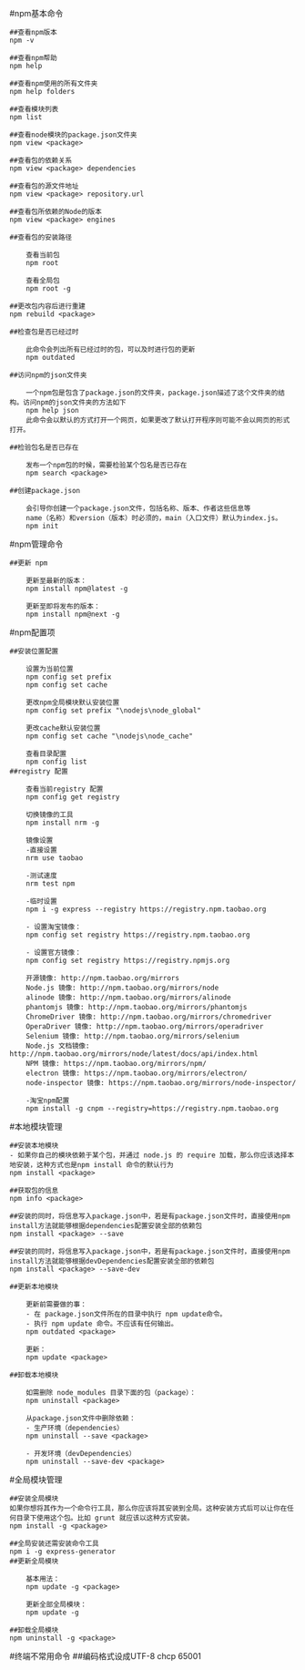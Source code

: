#npm基本命令

	##查看npm版本
	npm -v

	##查看npm帮助
	npm help

	##查看npm使用的所有文件夹
	npm help folders

	##查看模块列表
	npm list
 
	##查看node模块的package.json文件夹
	npm view <package>

	##查看包的依赖关系
	npm view <package> dependencies

	##查看包的源文件地址
	npm view <package> repository.url

	##查看包所依赖的Node的版本
	npm view <package> engines

	##查看包的安装路径

		查看当前包
		npm root

		查看全局包
		npm root -g

	##更改包内容后进行重建
	npm rebuild <package>

	##检查包是否已经过时

		此命令会列出所有已经过时的包，可以及时进行包的更新
		npm outdated

	##访问npm的json文件夹

		一个npm包是包含了package.json的文件夹，package.json描述了这个文件夹的结构。访问npm的json文件夹的方法如下
		npm help json
		此命令会以默认的方式打开一个网页，如果更改了默认打开程序则可能不会以网页的形式打开。

	##检验包名是否已存在

		发布一个npm包的时候，需要检验某个包名是否已存在
		npm search <package>

	##创建package.json

		会引导你创建一个package.json文件，包括名称、版本、作者这些信息等
		name（名称）和version（版本）时必须的，main（入口文件）默认为index.js。
		npm init

#npm管理命令

	##更新 npm

		更新至最新的版本：
		npm install npm@latest -g

		更新至即将发布的版本：
		npm install npm@next -g

#npm配置项

	##安装位置配置

		设置为当前位置
		npm config set prefix
		npm config set cache

		更改npm全局模块默认安装位置
		npm config set prefix "\nodejs\node_global"

		更改cache默认安装位置 
		npm config set cache "\nodejs\node_cache"

		查看目录配置
		npm config list
	##registry 配置

		查看当前registry 配置
		npm config get registry

		切换镜像的工具
		npm install nrm -g

		镜像设置
		-直接设置
		nrm use taobao

		-测试速度
		nrm test npm

		-临时设置
		npm i -g express --registry https://registry.npm.taobao.org

		- 设置淘宝镜像：
		npm config set registry https://registry.npm.taobao.org

		- 设置官方镜像：
		npm config set registry https://registry.npmjs.org

		开源镜像: http://npm.taobao.org/mirrors
		Node.js 镜像: http://npm.taobao.org/mirrors/node
		alinode 镜像: http://npm.taobao.org/mirrors/alinode
		phantomjs 镜像: http://npm.taobao.org/mirrors/phantomjs
		ChromeDriver 镜像: http://npm.taobao.org/mirrors/chromedriver
		OperaDriver 镜像: http://npm.taobao.org/mirrors/operadriver
		Selenium 镜像: http://npm.taobao.org/mirrors/selenium
		Node.js 文档镜像: http://npm.taobao.org/mirrors/node/latest/docs/api/index.html
		NPM 镜像: https://npm.taobao.org/mirrors/npm/
		electron 镜像: https://npm.taobao.org/mirrors/electron/
		node-inspector 镜像: https://npm.taobao.org/mirrors/node-inspector/

		-淘宝npm配置
		npm install -g cnpm --registry=https://registry.npm.taobao.org

#本地模块管理

	##安装本地模块
	- 如果你自己的模块依赖于某个包，并通过 node.js 的 require 加载，那么你应该选择本地安装，这种方式也是npm install 命令的默认行为
	npm install <package>

	##获取包的信息
	npm info <package>

	##安装的同时，将信息写入package.json中，若是有package.json文件时，直接使用npm install方法就能够根据dependencies配置安装全部的依赖包
	npm install <package> --save

	##安装的同时，将信息写入package.json中，若是有package.json文件时，直接使用npm install方法就能够根据devDependencies配置安装全部的依赖包
	npm install <package> --save-dev

	##更新本地模块

		更新前需要做的事：
		- 在 package.json文件所在的目录中执行 npm update命令。
		- 执行 npm update 命令。不应该有任何输出。
		npm outdated <package>

		更新：
		npm update <package>

	##卸载本地模块

		如需删除 node_modules 目录下面的包（package）：
		npm uninstall <package>

		从package.json文件中删除依赖：
 		- 生产环境（dependencies）
		npm uninstall --save <package>

 		- 开发环境（devDependencies）
		npm uninstall --save-dev <package>

#全局模块管理

	##安装全局模块
	如果你想将其作为一个命令行工具，那么你应该将其安装到全局。这种安装方式后可以让你在任何目录下使用这个包。比如 grunt 就应该以这种方式安装。
	npm install -g <package>

	##全局安装还需安装命令工具
	npm i -g express-generator
	##更新全局模块

		基本用法：
		npm update -g <package>

		更新全部全局模块：
		npm update -g

	##卸载全局模块
	npm uninstall -g <package>

#终端不常用命令
	##编码格式设成UTF-8
	chcp 65001